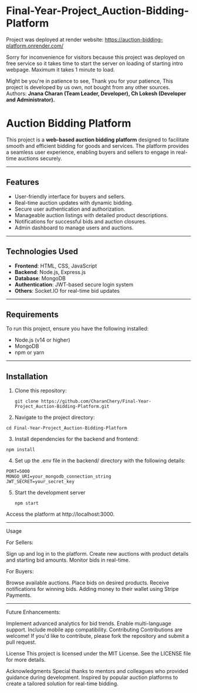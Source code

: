 # Final-Year-Project_Auction-Bidding-Platform

Project was deployed at render website: https://auction-bidding-platform.onrender.com/

Sorry for inconvenience for visitors because this project was deployed on free service so it takes time to start the server on loading of starting intro webpage.
Maximum it takes 1 minute to load.

Might be you're in patience to see, Thank you for your patience, This project is developed by us own, not bought from any other sources.
Authors: **Jnana Charan (Team Leader, Developer),
         Ch Lokesh (Developer and Administrator).**


# Auction Bidding Platform

This project is a **web-based auction bidding platform** designed to facilitate smooth and efficient bidding for goods and services. The platform provides a seamless user experience, enabling buyers and sellers to engage in real-time auctions securely.

---

## Features

- User-friendly interface for buyers and sellers.
- Real-time auction updates with dynamic bidding.
- Secure user authentication and authorization.
- Manageable auction listings with detailed product descriptions.
- Notifications for successful bids and auction closures.
- Admin dashboard to manage users and auctions.

---

## Technologies Used

- **Frontend**: HTML, CSS, JavaScript
- **Backend**: Node.js, Express.js
- **Database**: MongoDB
- **Authentication**: JWT-based secure login system
- **Others**: Socket.IO for real-time bid updates

---

## Requirements

To run this project, ensure you have the following installed:

- Node.js (v14 or higher)
- MongoDB
- npm or yarn

---

## Installation

1. Clone this repository:

   ```
   git clone https://github.com/CharanChery/Final-Year-Project_Auction-Bidding-Platform.git
   ```
2. Navigate to the project directory:

```
cd Final-Year-Project_Auction-Bidding-Platform
```

3. Install dependencies for the backend and frontend:
```
npm install
```
4. Set up the .env file in the backend/ directory with the following details:
```
PORT=5000
MONGO_URI=your_mongodb_connection_string
JWT_SECRET=your_secret_key
```
5. Start the development server
   ```
   npm start
   ```
Access the platform at http://localhost:3000.

---

Usage

For Sellers:

Sign up and log in to the platform.
Create new auctions with product details and starting bid amounts.
Monitor bids in real-time.

For Buyers:

Browse available auctions.
Place bids on desired products.
Receive notifications for winning bids.
Adding money to their wallet using Stripe Payments.

---

Future Enhancements:

Implement advanced analytics for bid trends.
Enable multi-language support.
Include mobile app compatibility.
Contributing
Contributions are welcome! If you'd like to contribute, please fork the repository and submit a pull request.

License
This project is licensed under the MIT License. See the LICENSE file for more details.

Acknowledgments
Special thanks to mentors and colleagues who provided guidance during development.
Inspired by popular auction platforms to create a tailored solution for real-time bidding.
